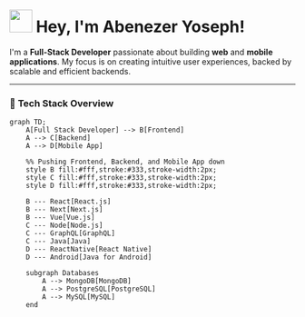 # <img src="https://media.giphy.com/media/hvRJCLFzcasrR4ia7z/giphy.gif" width="40px"/> **Hey, I'm Abenezer Yoseph!**

I'm a **Full-Stack Developer** passionate about building **web** and **mobile applications**. My focus is on creating intuitive user experiences, backed by scalable and efficient backends.

---

### 🚀 **Tech Stack Overview**

```mermaid
graph TD;
    A[Full Stack Developer] --> B[Frontend]
    A --> C[Backend]
    A --> D[Mobile App]
    
    %% Pushing Frontend, Backend, and Mobile App down
    style B fill:#fff,stroke:#333,stroke-width:2px;
    style C fill:#fff,stroke:#333,stroke-width:2px;
    style D fill:#fff,stroke:#333,stroke-width:2px;

    B --- React[React.js]
    B --- Next[Next.js]
    B --- Vue[Vue.js]
    C --- Node[Node.js]
    C --- GraphQL[GraphQL]
    C --- Java[Java]
    D --- ReactNative[React Native]
    D --- Android[Java for Android]
    
    subgraph Databases
        A --> MongoDB[MongoDB]
        A --> PostgreSQL[PostgreSQL]
        A --> MySQL[MySQL]
    end
